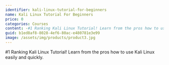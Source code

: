 ```yaml
---
identifier: kali-linux-tutorial-for-beginners
name: Kali Linux Tutorial For Beginners
price: 0
categories: Courses
content: -#1 Ranking Kali Linux Tutorial! Learn from the pros how to use Kali Linux easily and quickly.Learn Kali Linux
guid: b1ed8af8-8028-4ef6-80ac-e480781e3e99
image: /assets/img/products/product3.jpg
---
```


#1 Ranking Kali Linux Tutorial! Learn from the pros how to use Kali Linux easily and quickly.